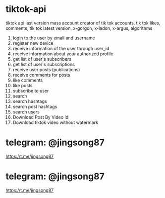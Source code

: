 # tiktok-api
 tiktok api last version mass account creator of tik tok accounts, tik tok likes, comments, tik tok latest version, x-gorgon, x-ladon, x-argus, algorithms


1. login to the user by email and username
2. register new device
3. receive information of the user through user_id
4. receive information about your authorized profile
5. get list of user's subscribers
6. get list of user's subscriptions
7. receive user posts (publications)
8. receive comments for posts
9. like comments
10. like posts
11. subscribe to user
12. search
13. search hashtags
14. search post hashtags
15. search users
16. Download Post By Video Id
17. Download tiktok video without watermark

# telegram: @jingsong87
https://t.me/jingsong87

# telegram: @jingsong87
https://t.me/jingsong87
